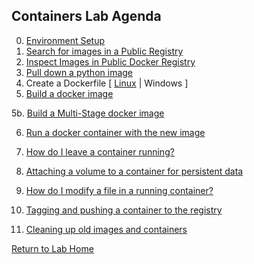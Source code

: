 ## **Containers Lab Agenda**

0. [Environment Setup](https://github.com/Burwood/containers101/blob/master/containers_lab/task_0.md)
 1. [Search for images in a Public Registry](https://github.com/Burwood/containers101/blob/master/containers_lab/task_1.md)
 2. [Inspect Images in Public Docker Registry](https://github.com/Burwood/containers101/blob/master/containers_lab/task_2.md)
 3. [Pull down a python image](https://github.com/Burwood/containers101/blob/master/containers_lab/task_3.md)
 4. Create a Dockerfile [ [Linux](https://github.com/Burwood/containers101/blob/master/containers_lab/task_4.md) | Windows ]
 5. [Build a docker image](https://github.com/Burwood/containers101/blob/master/containers_lab/task_5.md)

 5b. [Build a Multi-Stage docker image](https://github.com/Burwood/containers101/blob/master/containers_lab/task_5msb.md)
 
 6. [Run a docker container with the new image](https://github.com/Burwood/containers101/blob/master/containers_lab/task_6.md)
 
 7. [How do I leave a container running?](https://github.com/Burwood/containers101/blob/master/containers_lab/task_7.md)
 
 8. [Attaching a volume to a container for persistent data](https://github.com/Burwood/containers101/blob/master/containers_lab/task_8.md)
 
 9.  [How do I modify a file in a running container?](https://github.com/Burwood/containers101/blob/master/containers_lab/task_9.md)
 
 10.  [Tagging and pushing a container to the registry](https://github.com/Burwood/containers101/blob/master/containers_lab/task_10.md)
 
 11.  [Cleaning up old images and containers](https://github.com/Burwood/containers101/blob/master/containers_lab/task_11.md)

[Return to Lab Home](https://github.com/Burwood/containers101/blob/master/README.md)
